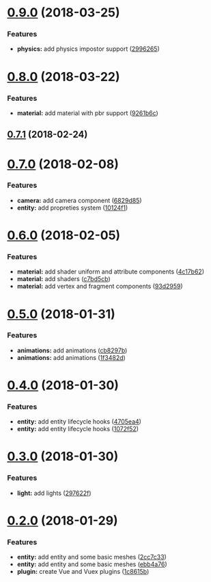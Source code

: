 <a name="0.9.0"></a>
# [0.9.0](https://github.com/Beg-in/3d/compare/0.8.0...0.9.0) (2018-03-25)


### Features

* **physics:** add physics impostor support ([2996265](https://github.com/Beg-in/3d/commit/2996265))



<a name="0.8.0"></a>
# [0.8.0](https://github.com/Beg-in/3d/compare/0.7.1...0.8.0) (2018-03-22)


### Features

* **material:** add material with pbr support ([9261b6c](https://github.com/Beg-in/3d/commit/9261b6c))



<a name="0.7.1"></a>
## [0.7.1](https://github.com/Beg-in/3d/compare/0.7.0...0.7.1) (2018-02-24)



<a name="0.7.0"></a>
# [0.7.0](https://github.com/Beg-in/3d/compare/0.6.0...0.7.0) (2018-02-08)


### Features

* **camera:** add camera component ([6829d85](https://github.com/Beg-in/3d/commit/6829d85))
* **entity:** add propreties system ([10124f1](https://github.com/Beg-in/3d/commit/10124f1))



<a name="0.6.0"></a>
# [0.6.0](https://github.com/Beg-in/3d/compare/0.5.0...0.6.0) (2018-02-05)


### Features

* **material:** add shader uniform and attribute components ([4c17b62](https://github.com/Beg-in/3d/commit/4c17b62))
* **material:** add shaders ([c7bd5cb](https://github.com/Beg-in/3d/commit/c7bd5cb))
* **material:** add vertex and fragment components ([93d2959](https://github.com/Beg-in/3d/commit/93d2959))



<a name="0.5.0"></a>
# [0.5.0](https://github.com/Beg-in/3d/compare/0.4.0...0.5.0) (2018-01-31)


### Features

* **animations:** add animations ([cb8297b](https://github.com/Beg-in/3d/commit/cb8297b))
* **animations:** add animations ([1f3482d](https://github.com/Beg-in/3d/commit/1f3482d))



<a name="0.4.0"></a>
# [0.4.0](https://github.com/Beg-in/3d/compare/0.3.0...0.4.0) (2018-01-30)


### Features

* **entity:** add entity lifecycle hooks ([4705ea4](https://github.com/Beg-in/3d/commit/4705ea4))
* **entity:** add entity lifecycle hooks ([1072f52](https://github.com/Beg-in/3d/commit/1072f52))



<a name="0.3.0"></a>
# [0.3.0](https://github.com/Beg-in/3d/compare/0.2.0...0.3.0) (2018-01-30)


### Features

* **light:** add lights ([297622f](https://github.com/Beg-in/3d/commit/297622f))



<a name="0.2.0"></a>
# [0.2.0](https://github.com/Beg-in/3d/compare/1c8615b...0.2.0) (2018-01-29)


### Features

* **entity:** add entity and some basic meshes ([2cc7c33](https://github.com/Beg-in/3d/commit/2cc7c33))
* **entity:** add entity and some basic meshes ([ebb4a76](https://github.com/Beg-in/3d/commit/ebb4a76))
* **plugin:** create Vue and Vuex plugins ([1c8615b](https://github.com/Beg-in/3d/commit/1c8615b))



